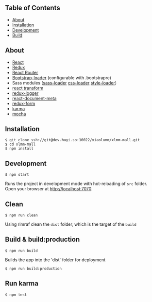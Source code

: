 
## Table of Contents

- [About](#about)
- [Installation](#installation)
- [Development](#development)
- [Build](#build--buildproduction)

## About
- [React](https://github.com/facebook/react)
- [Redux](https://github.com/gaearon/redux)
- [React Router](https://github.com/rackt/react-router)
- [Bootstrap-loader](https://github.com/shakacode/bootstrap-loader) (configurable with .bootstraprc)
- Sass modules ([sass-loader](https://github.com/jtangelder/sass-loader) [css-loader](https://github.com/webpack/css-loader) [style-loader](https://github.com/webpack/style-loader))
- [react transform](https://github.com/gaearon/react-transform)
- [redux-logger](https://github.com/fcomb/redux-logger)
- [react-document-meta](https://github.com/kodyl/react-document-meta)
- [redux-form](https://github.com/erikras/redux-form)
- [karma](https://github.com/karma-runner/karma)
- [mocha](https://github.com/mochajs/mocha)

## Installation
```
$ git clone ssh://git@dev.huyi.so:10022/xiaolumm/xlmm-mall.git
$ cd xlmm-mall
$ npm install
```

## Development
```
$ npm start
```
Runs the project in development mode with hot-reloading of `src` folder.
Open your browser at [http://localhost:7070](http://localhost:7070).

## Clean
```
$ npm run clean
```
Using rimraf clean the `dist` folder, which is the target of the `build`

## Build & build:production
```
$ npm run build
```
Builds the app into the 'dist' folder for deployment
```
$ npm run build:production
```
## Run karma
```
$ npm test
```